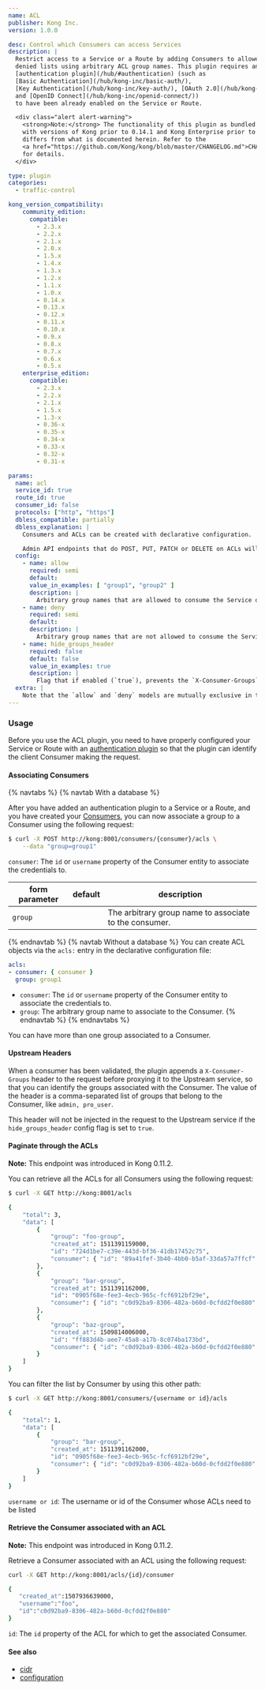 ```yaml
---
name: ACL
publisher: Kong Inc.
version: 1.0.0

desc: Control which Consumers can access Services
description: |
  Restrict access to a Service or a Route by adding Consumers to allowed or
  denied lists using arbitrary ACL group names. This plugin requires an
  [authentication plugin](/hub/#authentication) (such as
  [Basic Authentication](/hub/kong-inc/basic-auth/),
  [Key Authentication](/hub/kong-inc/key-auth/), [OAuth 2.0](/hub/kong-inc/oauth2/),
  and [OpenID Connect](/hub/kong-inc/openid-connect/))
  to have been already enabled on the Service or Route.

  <div class="alert alert-warning">
    <strong>Note:</strong> The functionality of this plugin as bundled
    with versions of Kong prior to 0.14.1 and Kong Enterprise prior to 0.34
    differs from what is documented herein. Refer to the
    <a href="https://github.com/Kong/kong/blob/master/CHANGELOG.md">CHANGELOG</a>
    for details.
  </div>

type: plugin
categories:
  - traffic-control

kong_version_compatibility:
    community_edition:
      compatible:
        - 2.3.x
        - 2.2.x
        - 2.1.x
        - 2.0.x
        - 1.5.x
        - 1.4.x
        - 1.3.x
        - 1.2.x
        - 1.1.x
        - 1.0.x
        - 0.14.x
        - 0.13.x
        - 0.12.x
        - 0.11.x
        - 0.10.x
        - 0.9.x
        - 0.8.x
        - 0.7.x
        - 0.6.x
        - 0.5.x
    enterprise_edition:
      compatible:
        - 2.3.x
        - 2.2.x
        - 2.1.x
        - 1.5.x
        - 1.3-x
        - 0.36-x
        - 0.35-x
        - 0.34-x
        - 0.33-x
        - 0.32-x
        - 0.31-x

params:
  name: acl
  service_id: true
  route_id: true
  consumer_id: false
  protocols: ["http", "https"]
  dbless_compatible: partially
  dbless_explanation: |
    Consumers and ACLs can be created with declarative configuration.

    Admin API endpoints that do POST, PUT, PATCH or DELETE on ACLs will not work on DB-less mode.
  config:
    - name: allow
      required: semi
      default:
      value_in_examples: [ "group1", "group2" ]
      description: |
        Arbitrary group names that are allowed to consume the Service or Route. One of `config.allow` or `config.deny` must be specified.
    - name: deny
      required: semi
      default:
      description: |
        Arbitrary group names that are not allowed to consume the Service or Route. One of `config.allow` or `config.deny` must be specified.
    - name: hide_groups_header
      required: false
      default: false
      value_in_examples: true
      description: |
        Flag that if enabled (`true`), prevents the `X-Consumer-Groups` header to be sent in the request to the Upstream service.
  extra: |
    Note that the `allow` and `deny` models are mutually exclusive in their usage, as they provide complimentary approaches. That is, you cannot configure an ACL with both `allow` and `deny` configurations. An ACL with an `allow` provides a positive security model, in which the configured groups are allowed access to the resources, and all others are inherently rejected. By contrast, a `deny` configuration provides a negative security model, in which certain groups are explicitly denied access to the resource (and all others are inherently allowed).
---
```


### Usage

Before you use the ACL plugin, you need to have properly configured your Service or
Route with an [authentication plugin](/hub/#authentication)
so that the plugin can identify the client Consumer making the request.

#### Associating Consumers

{% navtabs %}
{% navtab With a database %}

After you have added an authentication plugin to a Service or a Route, and you have
created your [Consumers](/latest/admin-api/#consumer-object), you can now
associate a group to a Consumer using the following request:

```bash
$ curl -X POST http://kong:8001/consumers/{consumer}/acls \
    --data "group=group1"
```

`consumer`: The `id` or `username` property of the Consumer entity to associate the credentials to.

form parameter        | default| description
---                   | ---    | ---
`group`               |        | The arbitrary group name to associate to the consumer.
{% endnavtab %}
{% navtab Without a database %}
You can create ACL objects via the `acls:` entry in the declarative configuration file:

``` yaml
acls:
- consumer: { consumer }
  group: group1
```

* `consumer`: The `id` or `username` property of the Consumer entity to associate the credentials to.
* `group`: The arbitrary group name to associate to the Consumer.
{% endnavtab %}
{% endnavtabs %}

You can have more than one group associated to a Consumer.

#### Upstream Headers

When a consumer has been validated, the plugin appends a `X-Consumer-Groups`
header to the request before proxying it to the Upstream service, so that you can
identify the groups associated with the Consumer. The value of the header is a
comma-separated list of groups that belong to the Consumer, like `admin, pro_user`.

This header will not be injected in the request to the Upstream service if
the `hide_groups_header` config flag is set to `true`.

#### Paginate through the ACLs

<div class="alert alert-warning">
  <strong>Note:</strong> This endpoint was introduced in Kong 0.11.2.
</div>

You can retrieve all the ACLs for all Consumers using the following
request:

```bash
$ curl -X GET http://kong:8001/acls

{
    "total": 3,
    "data": [
        {
            "group": "foo-group",
            "created_at": 1511391159000,
            "id": "724d1be7-c39e-443d-bf36-41db17452c75",
            "consumer": { "id": "89a41fef-3b40-4bb0-b5af-33da57a7ffcf" }
        },
        {
            "group": "bar-group",
            "created_at": 1511391162000,
            "id": "0905f68e-fee3-4ecb-965c-fcf6912bf29e",
            "consumer": { "id": "c0d92ba9-8306-482a-b60d-0cfdd2f0e880" }
        },
        {
            "group": "baz-group",
            "created_at": 1509814006000,
            "id": "ff883d4b-aee7-45a8-a17b-8c074ba173bd",
            "consumer": { "id": "c0d92ba9-8306-482a-b60d-0cfdd2f0e880" }
        }
    ]
}
```

You can filter the list by Consumer by using this other path:

```bash
$ curl -X GET http://kong:8001/consumers/{username or id}/acls

{
    "total": 1,
    "data": [
        {
            "group": "bar-group",
            "created_at": 1511391162000,
            "id": "0905f68e-fee3-4ecb-965c-fcf6912bf29e",
            "consumer": { "id": "c0d92ba9-8306-482a-b60d-0cfdd2f0e880" }
        }
    ]
}
```

`username or id`: The username or id of the Consumer whose ACLs need to be listed

#### Retrieve the Consumer associated with an ACL

<div class="alert alert-warning">
  <strong>Note:</strong> This endpoint was introduced in Kong 0.11.2.
</div>

Retrieve a Consumer associated with an ACL
using the following request:

```bash
curl -X GET http://kong:8001/acls/{id}/consumer

{
   "created_at":1507936639000,
   "username":"foo",
   "id":"c0d92ba9-8306-482a-b60d-0cfdd2f0e880"
}
```

`id`: The `id` property of the ACL for which to get the associated
Consumer.

#### See also
- [cidr](https://en.wikipedia.org/wiki/Classless_Inter-Domain_Routing#CIDR_notation)
- [configuration](/latest/configuration)
